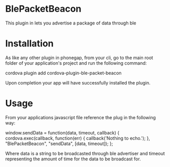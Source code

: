 # BlePacketBeacon
This plugin in lets you advertise a package of data through ble


# Installation
As like any other plugin in phonegap, from your cli, go to the main root folder of your application's project and run the following command:

 cordova plugin add cordova-plugin-ble-packet-beacon

Upon completion your app will have successfully installed the plugin.

# Usage

From your applications javascript file reference the plug in the following way:

window.sendData = function(data, timeout, callback) {
    cordova.exec(callback, function(err) {
        callback('Nothing to echo.');
    }, "BlePacketBeacon", "sendData", [data, timeout]);
};

Where data is a string to be broadcasted through ble advertiser and timeout representing the amount of time for the data to be broadcast for.
